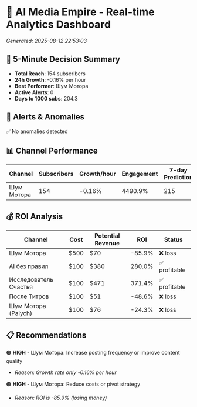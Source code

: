 # 🚀 AI Media Empire - Real-time Analytics Dashboard

*Generated: 2025-08-12 22:53:03*

## 🎯 5-Minute Decision Summary

- **Total Reach**: 154 subscribers
- **24h Growth**: -0.16% per hour
- **Best Performer**: Шум Мотора
- **Active Alerts**: 0
- **Days to 1000 subs**: 204.3

## 🚨 Alerts & Anomalies

✅ No anomalies detected

## 📊 Channel Performance

| Channel | Subscribers | Growth/hour | Engagement | 7-day Prediction |
|---------|------------|-------------|------------|------------------|
| Шум Мотора | 154 | -0.16% | 4490.9% | 215 |

## 💰 ROI Analysis

| Channel | Cost | Potential Revenue | ROI | Status |
|---------|------|------------------|-----|--------|
| Шум Мотора | $500 | $70 | -85.9% | ❌ loss |
| AI без правил | $100 | $380 | 280.0% | ✅ profitable |
| Исследователь Счастья | $100 | $471 | 371.4% | ✅ profitable |
| После Титров | $100 | $51 | -48.6% | ❌ loss |
| Шум Мотора (Palych) | $100 | $76 | -24.3% | ❌ loss |

## 📋 Recommendations

🟠 **HIGH** - Шум Мотора: Increase posting frequency or improve content quality
   - *Reason: Growth rate only -0.16% per hour*

🟠 **HIGH** - Шум Мотора: Reduce costs or pivot strategy
   - *Reason: ROI is -85.9% (losing money)*


